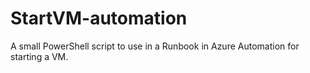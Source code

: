 # StartVM-automation
A small PowerShell script to use in a Runbook in Azure Automation for starting a VM.
